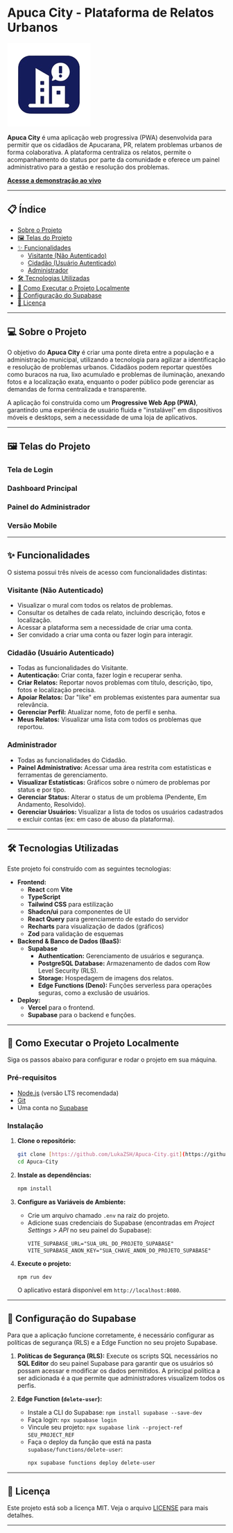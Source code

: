 # Apuca City - Plataforma de Relatos Urbanos

![Ícone do Apuca City](https://raw.githubusercontent.com/LukaZSH/Apuca-City/main/public/pwa-512x512.png)

**Apuca City** é uma aplicação web progressiva (PWA) desenvolvida para permitir que os cidadãos de Apucarana, PR, relatem problemas urbanos de forma colaborativa. A plataforma centraliza os relatos, permite o acompanhamento do status por parte da comunidade e oferece um painel administrativo para a gestão e resolução dos problemas.

**[Acesse a demonstração ao vivo](https://apuca-city.vercel.app/)**

---

## 📋 Índice

* [Sobre o Projeto](#-sobre-o-projeto)
* [🖼️ Telas do Projeto](#️-telas-do-projeto)
* [✨ Funcionalidades](#-funcionalidades)
    * [Visitante (Não Autenticado)](#visitante-não-autenticado)
    * [Cidadão (Usuário Autenticado)](#cidadão-usuário-autenticado)
    * [Administrador](#administrador)
* [🛠️ Tecnologias Utilizadas](#️-tecnologias-utilizadas)
* [🚀 Como Executar o Projeto Localmente](#-como-executar-o-projeto-localmente)
* [🔧 Configuração do Supabase](#-configuração-do-supabase)
* [📄 Licença](#-licença)

---

## 💻 Sobre o Projeto

O objetivo do **Apuca City** é criar uma ponte direta entre a população e a administração municipal, utilizando a tecnologia para agilizar a identificação e resolução de problemas urbanos. Cidadãos podem reportar questões como buracos na rua, lixo acumulado e problemas de iluminação, anexando fotos e a localização exata, enquanto o poder público pode gerenciar as demandas de forma centralizada e transparente.

A aplicação foi construída como um **Progressive Web App (PWA)**, garantindo uma experiência de usuário fluida e "instalável" em dispositivos móveis e desktops, sem a necessidade de uma loja de aplicativos.

---

## 🖼️ Telas do Projeto

### Tela de Login


### Dashboard Principal


### Painel do Administrador


### Versão Mobile


---

## ✨ Funcionalidades

O sistema possui três níveis de acesso com funcionalidades distintas:

### Visitante (Não Autenticado)
* Visualizar o mural com todos os relatos de problemas.
* Consultar os detalhes de cada relato, incluindo descrição, fotos e localização.
* Acessar a plataforma sem a necessidade de criar uma conta.
* Ser convidado a criar uma conta ou fazer login para interagir.

### Cidadão (Usuário Autenticado)
* Todas as funcionalidades do Visitante.
* **Autenticação:** Criar conta, fazer login e recuperar senha.
* **Criar Relatos:** Reportar novos problemas com título, descrição, tipo, fotos e localização precisa.
* **Apoiar Relatos:** Dar "like" em problemas existentes para aumentar sua relevância.
* **Gerenciar Perfil:** Atualizar nome, foto de perfil e senha.
* **Meus Relatos:** Visualizar uma lista com todos os problemas que reportou.

### Administrador
* Todas as funcionalidades do Cidadão.
* **Painel Administrativo:** Acessar uma área restrita com estatísticas e ferramentas de gerenciamento.
* **Visualizar Estatísticas:** Gráficos sobre o número de problemas por status e por tipo.
* **Gerenciar Status:** Alterar o status de um problema (Pendente, Em Andamento, Resolvido).
* **Gerenciar Usuários:** Visualizar a lista de todos os usuários cadastrados e excluir contas (ex: em caso de abuso da plataforma).

---

## 🛠️ Tecnologias Utilizadas

Este projeto foi construído com as seguintes tecnologias:

* **Frontend:**
    * **React** com **Vite**
    * **TypeScript**
    * **Tailwind CSS** para estilização
    * **Shadcn/ui** para componentes de UI
    * **React Query** para gerenciamento de estado do servidor
    * **Recharts** para visualização de dados (gráficos)
    * **Zod** para validação de esquemas
* **Backend & Banco de Dados (BaaS):**
    * **Supabase**
        * **Authentication:** Gerenciamento de usuários e segurança.
        * **PostgreSQL Database:** Armazenamento de dados com Row Level Security (RLS).
        * **Storage:** Hospedagem de imagens dos relatos.
        * **Edge Functions (Deno):** Funções serverless para operações seguras, como a exclusão de usuários.
* **Deploy:**
    * **Vercel** para o frontend.
    * **Supabase** para o backend e funções.

---

## 🚀 Como Executar o Projeto Localmente

Siga os passos abaixo para configurar e rodar o projeto em sua máquina.

### Pré-requisitos
* [Node.js](https://nodejs.org/) (versão LTS recomendada)
* [Git](https://git-scm.com/)
* Uma conta no [Supabase](https://supabase.com/)

### Instalação
1.  **Clone o repositório:**
    ```bash
    git clone [https://github.com/LukaZSH/Apuca-City.git](https://github.com/LukaZSH/Apuca-City.git)
    cd Apuca-City
    ```

2.  **Instale as dependências:**
    ```bash
    npm install
    ```

3.  **Configure as Variáveis de Ambiente:**
    * Crie um arquivo chamado `.env` na raiz do projeto.
    * Adicione suas credenciais do Supabase (encontradas em *Project Settings > API* no seu painel do Supabase):
        ```
        VITE_SUPABASE_URL="SUA_URL_DO_PROJETO_SUPABASE"
        VITE_SUPABASE_ANON_KEY="SUA_CHAVE_ANON_DO_PROJETO_SUPABASE"
        ```

4.  **Execute o projeto:**
    ```bash
    npm run dev
    ```
    O aplicativo estará disponível em `http://localhost:8080`.

---

## 🔧 Configuração do Supabase

Para que a aplicação funcione corretamente, é necessário configurar as políticas de segurança (RLS) e a Edge Function no seu projeto Supabase.

1.  **Políticas de Segurança (RLS):**
    Execute os scripts SQL necessários no **SQL Editor** do seu painel Supabase para garantir que os usuários só possam acessar e modificar os dados permitidos. A principal política a ser adicionada é a que permite que administradores visualizem todos os perfis.

2.  **Edge Function (`delete-user`):**
    * Instale a CLI do Supabase: `npm install supabase --save-dev`
    * Faça login: `npx supabase login`
    * Vincule seu projeto: `npx supabase link --project-ref SEU_PROJECT_REF`
    * Faça o deploy da função que está na pasta `supabase/functions/delete-user`:
        ```bash
        npx supabase functions deploy delete-user
        ```

---

## 📄 Licença

Este projeto está sob a licença MIT. Veja o arquivo [LICENSE](LICENSE) para mais detalhes.

---
